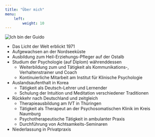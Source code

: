 ```yaml
---
title: "Über mich"
menu:
    left:
        weight: 10
---
```


<img src="../images/passbild.jpg" alt="Ich bin der Guido" title="Guido Lindner">

* Das Licht der Welt erblickt 1971
* Aufgewachsen an der Nordseeküste
* Ausbildung zum Heil-Erziehungs-Pfleger auf der Ostalb
* Studium der Psychologie (auf Diplom) währenddessen
    * Weiterbildung zum und Tätigkeit als Kommunikations-, Verhaltenstrainer und Coach
    * Kontinuierliche Mitarbeit am Institut für Klinische Psychologie
* Auslandsaufenthalt in Korea
    * Tätigkeit als Deutsch-Lehrer und Lernender
    * Schulung der Intuition und Meditation verschiedener Traditionen
* Rückkehr nach Deutschland und zeitgleich
    * Therapieausbildung am IVT in Thüringen
    * Tätigkeit als Therapeut an der Psychosomatischen Klinik im Kreis Naumburg
    * Psychotherapeutische Tätigkeit in ambulanter Praxis
    * Durchführung von Achtsamkeits-Seminaren
* Niederlassung in Privatpraxis
